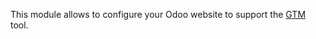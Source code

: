 This module allows to configure your Odoo website to support the
[GTM](https://marketingplatform.google.com/about/tag-manager/) tool.
